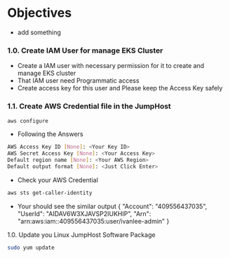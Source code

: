 # Objectives
- add something

### 1.0. Create IAM User for manage EKS Cluster
- Create a IAM user with necessary permission for it to create and manage EKS cluster
- That IAM user need Programmatic access
- Create access key for this user and Please keep the Access Key safely

### 1.1. Create AWS Credential file in the JumpHost
```bash
aws configure
```
- Following the Answers
```bash
AWS Access Key ID [None]: <Your Key ID>
AWS Secret Access Key [None]: <Your Access Key>
Default region name [None]: <Your AWS Region>
Default output format [None]: <Just Click Enter>

```
- Check your AWS Credential
```bash
aws sts get-caller-identity
```
- Your should see the similar output
{
    "Account": "409556437035",
    "UserId": "AIDAV6W3XJAVSP2IUKHIP",
    "Arn": "arn:aws:iam::409556437035:user/ivanlee-admin"
}

1.0. Update you Linux JumpHost Software Package
```bash
sudo yum update
```
